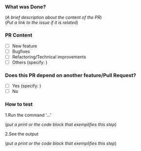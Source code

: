 ### What was Done?

(*A brief description about the content of the PR*)<br>
(*Put a link to the issue if it is related*)

### PR Content

- [ ] New feature
- [ ] Bugfixes
- [ ] Refactoring/Technical improvements
- [ ] Others (specify: )

### Does this PR depend on another feature/Pull Request?

- [ ] Yes (specify: )
- [ ] No

### How to test

1.Run the command '...'

(*put a print or the code block that exemplifies this step*)

2.See the output

(*put a print or the code block that exemplifies this step*)
